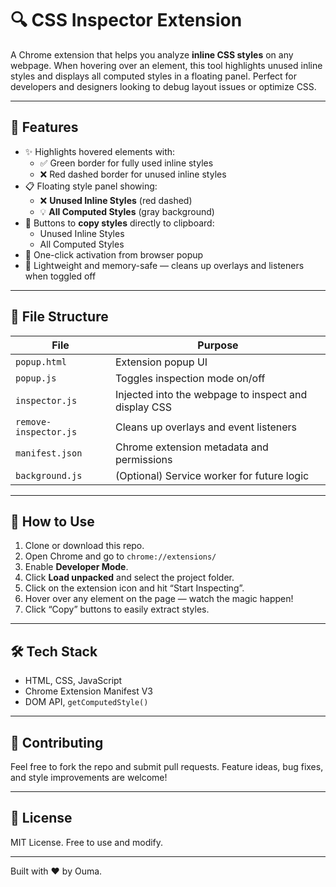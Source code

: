 # 🔍 CSS Inspector Extension

A Chrome extension that helps you analyze **inline CSS styles** on any webpage. When hovering over an element, this tool highlights unused inline styles and displays all computed styles in a floating panel. Perfect for developers and designers looking to debug layout issues or optimize CSS.

---

## 🚀 Features

- ✨ Highlights hovered elements with:
  - ✅ Green border for fully used inline styles
  - ❌ Red dashed border for unused inline styles
- 📋 Floating style panel showing:
  - ❌ **Unused Inline Styles** (red dashed)
  - 💡 **All Computed Styles** (gray background)
- 📎 Buttons to **copy styles** directly to clipboard:
  - Unused Inline Styles
  - All Computed Styles
- 🔌 One-click activation from browser popup
- 💨 Lightweight and memory-safe — cleans up overlays and listeners when toggled off

---

## 📁 File Structure

| File               | Purpose                                                                 |
|--------------------|-------------------------------------------------------------------------|
| `popup.html`        | Extension popup UI                                                      |
| `popup.js`          | Toggles inspection mode on/off                                          |
| `inspector.js`      | Injected into the webpage to inspect and display CSS                   |
| `remove-inspector.js`| Cleans up overlays and event listeners                                 |
| `manifest.json`     | Chrome extension metadata and permissions                              |
| `background.js`     | (Optional) Service worker for future logic                             |

---

## 🧩 How to Use

1. Clone or download this repo.
2. Open Chrome and go to `chrome://extensions/`
3. Enable **Developer Mode**.
4. Click **Load unpacked** and select the project folder.
5. Click on the extension icon and hit “Start Inspecting”.
6. Hover over any element on the page — watch the magic happen!
7. Click “Copy” buttons to easily extract styles.

---

## 🛠️ Tech Stack

- HTML, CSS, JavaScript
- Chrome Extension Manifest V3
- DOM API, `getComputedStyle()`

---

## 🤝 Contributing

Feel free to fork the repo and submit pull requests. Feature ideas, bug fixes, and style improvements are welcome!

---

## 📄 License

MIT License. Free to use and modify.

---

Built with ❤️ by Ouma.
